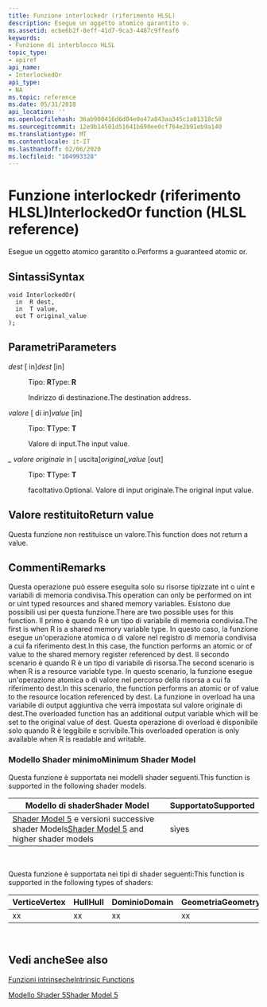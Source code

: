 ```yaml
---
title: Funzione interlockedr (riferimento HLSL)
description: Esegue un oggetto atomico garantito o.
ms.assetid: ecbe6b2f-8eff-41d7-9ca3-4487c9ffeaf6
keywords:
- Funzione di interblocco HLSL
topic_type:
- apiref
api_name:
- InterlockedOr
api_type:
- NA
ms.topic: reference
ms.date: 05/31/2018
api_location: ''
ms.openlocfilehash: 36ab900416d6d04e0e47a843aa345c1a01318c50
ms.sourcegitcommit: 12e9b14501d51641b690ee0cf764e2b91eb9a140
ms.translationtype: MT
ms.contentlocale: it-IT
ms.lasthandoff: 02/06/2020
ms.locfileid: "104993328"
---
```

# <a name="interlockedor-function-hlsl-reference"></a><span data-ttu-id="6bbf2-104">Funzione interlockedr (riferimento HLSL)</span><span class="sxs-lookup"><span data-stu-id="6bbf2-104">InterlockedOr function (HLSL reference)</span></span>

<span data-ttu-id="6bbf2-105">Esegue un oggetto atomico garantito o.</span><span class="sxs-lookup"><span data-stu-id="6bbf2-105">Performs a guaranteed atomic or.</span></span>

## <a name="syntax"></a><span data-ttu-id="6bbf2-106">Sintassi</span><span class="sxs-lookup"><span data-stu-id="6bbf2-106">Syntax</span></span>

``` syntax
void InterlockedOr(
  in  R dest,
  in  T value,
  out T original_value
);
```

## <a name="parameters"></a><span data-ttu-id="6bbf2-107">Parametri</span><span class="sxs-lookup"><span data-stu-id="6bbf2-107">Parameters</span></span>

<dl> <dt>

<span data-ttu-id="6bbf2-108">*dest* \[ in\]</span><span class="sxs-lookup"><span data-stu-id="6bbf2-108">*dest* \[in\]</span></span>
</dt> <dd>

<span data-ttu-id="6bbf2-109">Tipo: **R**</span><span class="sxs-lookup"><span data-stu-id="6bbf2-109">Type: **R**</span></span>

<span data-ttu-id="6bbf2-110">Indirizzo di destinazione.</span><span class="sxs-lookup"><span data-stu-id="6bbf2-110">The destination address.</span></span>

</dd> <dt>

<span data-ttu-id="6bbf2-111">*valore* \[ di in\]</span><span class="sxs-lookup"><span data-stu-id="6bbf2-111">*value* \[in\]</span></span>
</dt> <dd>

<span data-ttu-id="6bbf2-112">Tipo: **T**</span><span class="sxs-lookup"><span data-stu-id="6bbf2-112">Type: **T**</span></span>

<span data-ttu-id="6bbf2-113">Valore di input.</span><span class="sxs-lookup"><span data-stu-id="6bbf2-113">The input value.</span></span>

</dd> <dt>

<span data-ttu-id="6bbf2-114">*\_ valore originale* in \[ uscita\]</span><span class="sxs-lookup"><span data-stu-id="6bbf2-114">*original\_value* \[out\]</span></span>
</dt> <dd>

<span data-ttu-id="6bbf2-115">Tipo: **T**</span><span class="sxs-lookup"><span data-stu-id="6bbf2-115">Type: **T**</span></span>

<span data-ttu-id="6bbf2-116">facoltativo.</span><span class="sxs-lookup"><span data-stu-id="6bbf2-116">Optional.</span></span> <span data-ttu-id="6bbf2-117">Valore di input originale.</span><span class="sxs-lookup"><span data-stu-id="6bbf2-117">The original input value.</span></span>

</dd> </dl>

## <a name="return-value"></a><span data-ttu-id="6bbf2-118">Valore restituito</span><span class="sxs-lookup"><span data-stu-id="6bbf2-118">Return value</span></span>

<span data-ttu-id="6bbf2-119">Questa funzione non restituisce un valore.</span><span class="sxs-lookup"><span data-stu-id="6bbf2-119">This function does not return a value.</span></span>

## <a name="remarks"></a><span data-ttu-id="6bbf2-120">Commenti</span><span class="sxs-lookup"><span data-stu-id="6bbf2-120">Remarks</span></span>

<span data-ttu-id="6bbf2-121">Questa operazione può essere eseguita solo su risorse tipizzate int o uint e variabili di memoria condivisa.</span><span class="sxs-lookup"><span data-stu-id="6bbf2-121">This operation can only be performed on int or uint typed resources and shared memory variables.</span></span> <span data-ttu-id="6bbf2-122">Esistono due possibili usi per questa funzione.</span><span class="sxs-lookup"><span data-stu-id="6bbf2-122">There are two possible uses for this function.</span></span> <span data-ttu-id="6bbf2-123">Il primo è quando R è un tipo di variabile di memoria condivisa.</span><span class="sxs-lookup"><span data-stu-id="6bbf2-123">The first is when R is a shared memory variable type.</span></span> <span data-ttu-id="6bbf2-124">In questo caso, la funzione esegue un'operazione atomica o di valore nel registro di memoria condivisa a cui fa riferimento dest.</span><span class="sxs-lookup"><span data-stu-id="6bbf2-124">In this case, the function performs an atomic or of value to the shared memory register referenced by dest.</span></span> <span data-ttu-id="6bbf2-125">Il secondo scenario è quando R è un tipo di variabile di risorsa.</span><span class="sxs-lookup"><span data-stu-id="6bbf2-125">The second scenario is when R is a resource variable type.</span></span> <span data-ttu-id="6bbf2-126">In questo scenario, la funzione esegue un'operazione atomica o di valore nel percorso della risorsa a cui fa riferimento dest.</span><span class="sxs-lookup"><span data-stu-id="6bbf2-126">In this scenario, the function performs an atomic or of value to the resource location referenced by dest.</span></span> <span data-ttu-id="6bbf2-127">La funzione in overload ha una variabile di output aggiuntiva che verrà impostata sul valore originale di dest.</span><span class="sxs-lookup"><span data-stu-id="6bbf2-127">The overloaded function has an additional output variable which will be set to the original value of dest.</span></span> <span data-ttu-id="6bbf2-128">Questa operazione di overload è disponibile solo quando R è leggibile e scrivibile.</span><span class="sxs-lookup"><span data-stu-id="6bbf2-128">This overloaded operation is only available when R is readable and writable.</span></span>

### <a name="minimum-shader-model"></a><span data-ttu-id="6bbf2-129">Modello Shader minimo</span><span class="sxs-lookup"><span data-stu-id="6bbf2-129">Minimum Shader Model</span></span>

<span data-ttu-id="6bbf2-130">Questa funzione è supportata nei modelli shader seguenti.</span><span class="sxs-lookup"><span data-stu-id="6bbf2-130">This function is supported in the following shader models.</span></span>



| <span data-ttu-id="6bbf2-131">Modello di shader</span><span class="sxs-lookup"><span data-stu-id="6bbf2-131">Shader Model</span></span>                                                                | <span data-ttu-id="6bbf2-132">Supportato</span><span class="sxs-lookup"><span data-stu-id="6bbf2-132">Supported</span></span> |
|-----------------------------------------------------------------------------|-----------|
| <span data-ttu-id="6bbf2-133">[Shader Model 5](d3d11-graphics-reference-sm5.md) e versioni successive shader Models</span><span class="sxs-lookup"><span data-stu-id="6bbf2-133">[Shader Model 5](d3d11-graphics-reference-sm5.md) and higher shader models</span></span> | <span data-ttu-id="6bbf2-134">sì</span><span class="sxs-lookup"><span data-stu-id="6bbf2-134">yes</span></span>       |



 

<span data-ttu-id="6bbf2-135">Questa funzione è supportata nei tipi di shader seguenti:</span><span class="sxs-lookup"><span data-stu-id="6bbf2-135">This function is supported in the following types of shaders:</span></span>



| <span data-ttu-id="6bbf2-136">Vertice</span><span class="sxs-lookup"><span data-stu-id="6bbf2-136">Vertex</span></span> | <span data-ttu-id="6bbf2-137">Hull</span><span class="sxs-lookup"><span data-stu-id="6bbf2-137">Hull</span></span> | <span data-ttu-id="6bbf2-138">Dominio</span><span class="sxs-lookup"><span data-stu-id="6bbf2-138">Domain</span></span> | <span data-ttu-id="6bbf2-139">Geometria</span><span class="sxs-lookup"><span data-stu-id="6bbf2-139">Geometry</span></span> | <span data-ttu-id="6bbf2-140">Pixel</span><span class="sxs-lookup"><span data-stu-id="6bbf2-140">Pixel</span></span> | <span data-ttu-id="6bbf2-141">Calcolo</span><span class="sxs-lookup"><span data-stu-id="6bbf2-141">Compute</span></span> |
|--------|------|--------|----------|-------|---------|
| <span data-ttu-id="6bbf2-142">x</span><span class="sxs-lookup"><span data-stu-id="6bbf2-142">x</span></span>      |  <span data-ttu-id="6bbf2-143">x</span><span class="sxs-lookup"><span data-stu-id="6bbf2-143">x</span></span>   |  <span data-ttu-id="6bbf2-144">x</span><span class="sxs-lookup"><span data-stu-id="6bbf2-144">x</span></span>     |  <span data-ttu-id="6bbf2-145">x</span><span class="sxs-lookup"><span data-stu-id="6bbf2-145">x</span></span>       | <span data-ttu-id="6bbf2-146">x</span><span class="sxs-lookup"><span data-stu-id="6bbf2-146">x</span></span>     | <span data-ttu-id="6bbf2-147">x</span><span class="sxs-lookup"><span data-stu-id="6bbf2-147">x</span></span>       |



 

## <a name="see-also"></a><span data-ttu-id="6bbf2-148">Vedi anche</span><span class="sxs-lookup"><span data-stu-id="6bbf2-148">See also</span></span>

<dl> <dt>

[<span data-ttu-id="6bbf2-149">Funzioni intrinseche</span><span class="sxs-lookup"><span data-stu-id="6bbf2-149">Intrinsic Functions</span></span>](dx-graphics-hlsl-intrinsic-functions.md)
</dt> <dt>

[<span data-ttu-id="6bbf2-150">Modello Shader 5</span><span class="sxs-lookup"><span data-stu-id="6bbf2-150">Shader Model 5</span></span>](d3d11-graphics-reference-sm5.md)
</dt> </dl>

 

 





